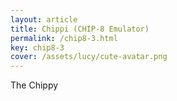 ```yaml
---
layout: article
title: Chippi (CHIP-8 Emulator)
permalink: /chip8-3.html
key: chip8-3
cover: /assets/lucy/cute-avatar.png
---
```


The Chippy
